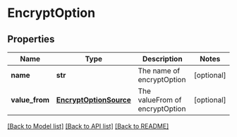 # EncryptOption

## Properties
Name | Type | Description | Notes
------------ | ------------- | ------------- | -------------
**name** | **str** | The name of encryptOption | [optional] 
**value_from** | [**EncryptOptionSource**](EncryptOptionSource.md) | The valueFrom of encryptOption | [optional] 

[[Back to Model list]](../README.md#documentation-for-models) [[Back to API list]](../README.md#documentation-for-api-endpoints) [[Back to README]](../README.md)


